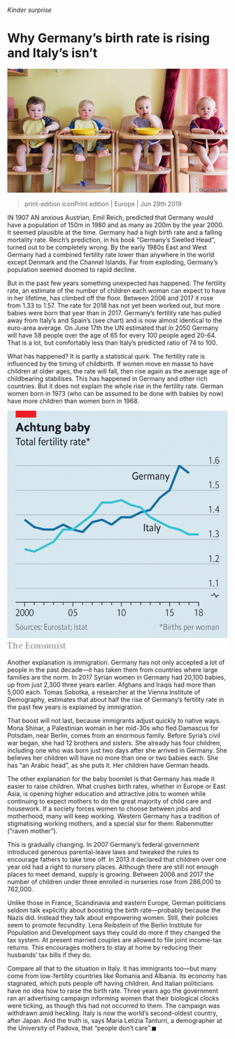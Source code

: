###### Kinder surprise

# Why Germany’s birth rate is rising and Italy’s isn’t 

![image](images/20190629_EUP003_0.jpg) 

> print-edition iconPrint edition | Europe | Jun 29th 2019 

IN 1907 AN anxious Austrian, Emil Reich, predicted that Germany would have a population of 150m in 1980 and as many as 200m by the year 2000. It seemed plausible at the time. Germany had a high birth rate and a falling mortality rate. Reich’s prediction, in his book “Germany’s Swelled Head”, turned out to be completely wrong. By the early 1980s East and West Germany had a combined fertility rate lower than anywhere in the world except Denmark and the Channel Islands. Far from exploding, Germany’s population seemed doomed to rapid decline. 

But in the past few years something unexpected has happened. The fertility rate, an estimate of the number of children each woman can expect to have in her lifetime, has climbed off the floor. Between 2006 and 2017 it rose from 1.33 to 1.57. The rate for 2018 has not yet been worked out, but more babies were born that year than in 2017. Germany’s fertility rate has pulled away from Italy’s and Spain’s (see chart) and is now almost identical to the euro-area average. On June 17th the UN estimated that in 2050 Germany will have 58 people over the age of 65 for every 100 people aged 20-64. That is a lot, but comfortably less than Italy’s predicted ratio of 74 to 100. 

What has happened? It is partly a statistical quirk. The fertility rate is influenced by the timing of childbirth. If women move en masse to have children at older ages, the rate will fall, then rise again as the average age of childbearing stabilises. This has happened in Germany and other rich countries. But it does not explain the whole rise in the fertility rate. German women born in 1973 (who can be assumed to be done with babies by now) have more children than women born in 1968. 

![image](images/20190629_EUC295.png) 

Another explanation is immigration. Germany has not only accepted a lot of people in the past decade—it has taken them from countries where large families are the norm. In 2017 Syrian women in Germany had 20,100 babies, up from just 2,300 three years earlier. Afghans and Iraqis had more than 5,000 each. Tomas Sobotka, a researcher at the Vienna Institute of Demography, estimates that about half the rise of Germany’s fertility rate in the past few years is explained by immigration. 

That boost will not last, because immigrants adjust quickly to native ways. Mona Shinar, a Palestinian woman in her mid-30s who fled Damascus for Potsdam, near Berlin, comes from an enormous family. Before Syria’s civil war began, she had 12 brothers and sisters. She already has four children, including one who was born just two days after she arrived in Germany. She believes her children will have no more than one or two babies each. She has “an Arabic head”, as she puts it. Her children have German heads. 

The other explanation for the baby boomlet is that Germany has made it easier to raise children. What crushes birth rates, whether in Europe or East Asia, is opening higher education and attractive jobs to women while continuing to expect mothers to do the great majority of child care and housework. If a society forces women to choose between jobs and motherhood, many will keep working. Western Germany has a tradition of stigmatising working mothers, and a special slur for them: Rabenmutter (“raven mother”). 

This is gradually changing. In 2007 Germany’s federal government introduced generous parental-leave laws and tweaked the rules to encourage fathers to take time off. In 2013 it declared that children over one year old had a right to nursery places. Although there are still not enough places to meet demand, supply is growing. Between 2006 and 2017 the number of children under three enrolled in nurseries rose from 286,000 to 762,000. 

Unlike those in France, Scandinavia and eastern Europe, German politicians seldom talk explicitly about boosting the birth rate—probably because the Nazis did. Instead they talk about empowering women. Still, their policies seem to promote fecundity. Lena Reibstein of the Berlin Institute for Population and Development says they could do more if they changed the tax system. At present married couples are allowed to file joint income-tax returns. This encourages mothers to stay at home by reducing their husbands’ tax bills if they do. 

Compare all that to the situation in Italy. It has immigrants too—but many come from low-fertility countries like Romania and Albania. Its economy has stagnated, which puts people off having children. And Italian politicians have no idea how to raise the birth rate. Three years ago the government ran an advertising campaign informing women that their biological clocks were ticking, as though this had not occurred to them. The campaign was withdrawn amid heckling. Italy is now the world’s second-oldest country, after Japan. And the truth is, says Maria Letizia Tanturri, a demographer at the University of Padova, that “people don’t care”.◼ 

